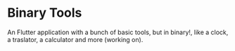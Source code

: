 # Binary Tools

An Flutter application with a bunch of basic tools, but in binary!, like a clock, a traslator, a calculator and more (working on).
